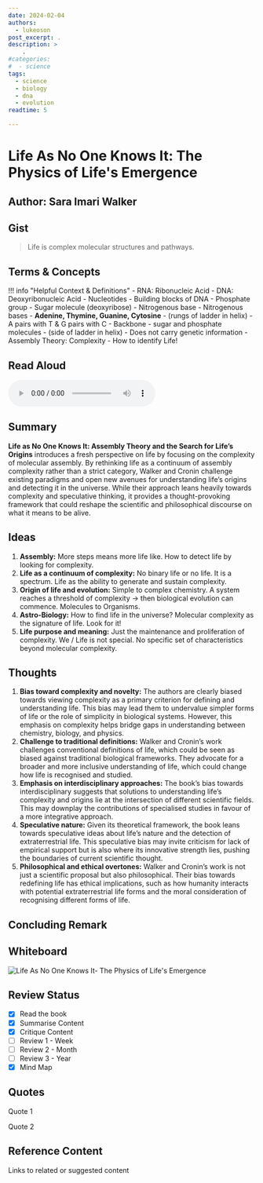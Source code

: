 ```yaml
---
date: 2024-02-04
authors: 
  - lukeoson
post_excerpt: .
description: >
    .
#categories:
#  - science
tags:
  - science 
  - biology 
  - dna 
  - evolution 
readtime: 5

---
```


# Life As No One Knows It: The Physics of Life's Emergence

## Author: Sara Imari Walker

## Gist

> Life is complex molecular structures and pathways. 

## Terms & Concepts

!!! info "Helpful Context & Definitions"
    - RNA: Ribonucleic Acid
    - DNA: Deoxyribonucleic Acid
    - Nucleotides - Building blocks of DNA
        - Phosphate group
        - Sugar molecule (deoxyribose) 
        - Nitrogenous base 
    - Nitrogenous bases - **Adenine, Thymine, Guanine, Cytosine** - (rungs of ladder in helix)
        - A pairs with T & G pairs with C
    - Backbone - sugar and phosphate molecules - (side of ladder in helix) 
        - Does not carry genetic information
    - Assembly Theory: Complexity - How to identify Life!

## Read Aloud

<audio controls>
  <source src="/assets/audio/Life-As-No-One-Knows-It.m4a" type="audio/mp4">
  Your browser does not support the audio element.
</audio>

## Summary 

**Life as No One Knows It: Assembly Theory and the Search for Life’s Origins** introduces a fresh perspective on life by focusing on the complexity of molecular assembly. By rethinking life as a continuum of assembly complexity rather than a strict category, Walker and Cronin challenge existing paradigms and open new avenues for understanding life’s origins and detecting it in the universe. While their approach leans heavily towards complexity and speculative thinking, it provides a thought-provoking framework that could reshape the scientific and philosophical discourse on what it means to be alive.

## Ideas 

1. **Assembly:** More steps means more life like. How to detect life by looking for complexity. 
2. **Life as a continuum of complexity:** No binary life or no life. It is a spectrum. Life as the ability to generate and sustain complexity.
3. **Origin of life and evolution:** Simple to complex chemistry. A system reaches a threshold of complexity -> then biological evolution can commence. Molecules to Organisms. 
4. **Astro-Biology:** How to find life in the universe? Molecular complexity as the signature of life. Look for it!
5. **Life purpose and meaning:** Just the maintenance and proliferation of complexity. We / Life is not special. No specific set of characteristics beyond molecular complexity. 

## Thoughts

1. **Bias toward complexity and novelty:** The authors are clearly biased towards viewing complexity as a primary criterion for defining and understanding life. This bias may lead them to undervalue simpler forms of life or the role of simplicity in biological systems. However, this emphasis on complexity helps bridge gaps in understanding between chemistry, biology, and physics.
2. **Challenge to traditional definitions:** Walker and Cronin’s work challenges conventional definitions of life, which could be seen as biased against traditional biological frameworks. They advocate for a broader and more inclusive understanding of life, which could change how life is recognised and studied.
3. **Emphasis on interdisciplinary approaches:** The book’s bias towards interdisciplinary suggests that solutions to understanding life’s complexity and origins lie at the intersection of different scientific fields. This may downplay the contributions of specialised studies in favour of a more integrative approach.
4. **Speculative nature:** Given its theoretical framework, the book leans towards speculative ideas about life’s nature and the detection of extraterrestrial life. This speculative bias may invite criticism for lack of empirical support but is also where its innovative strength lies, pushing the boundaries of current scientific thought.
5. **Philosophical and ethical overtones:** Walker and Cronin’s work is not just a scientific proposal but also philosophical. Their bias towards redefining life has ethical implications, such as how humanity interacts with potential extraterrestrial life forms and the moral consideration of recognising different forms of life.

## Concluding Remark 

 

## Whiteboard

![Life As No One Knows It- The Physics of Life's Emergence](/assets/audio/lifeasnooneknowsit-whiteboard.jpeg)


## Review Status

- [x] Read the book
- [x] Summarise Content
- [x] Critique Content
- [ ] Review 1 - Week
- [ ] Review 2 - Month
- [ ] Review 3 - Year
- [x] Mind Map

## Quotes

Quote 1

Quote 2

## Reference Content

Links to related or suggested content
    

 